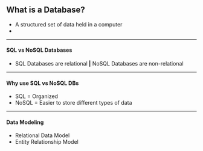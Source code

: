 ## What is a Database?

-  A structured set of data held in a computer
-  
----------------------
#### SQL vs NoSQL Databases

-  SQL Databases are relational **|** NoSQL Databases are non-relational

----------------------
#### Why use SQL vs NoSQL DBs

-  SQL = Organized
-  NoSQL = Easier to store different types of data

----------------------
#### Data Modeling

-  Relational Data Model
-  Entity Relationship Model
